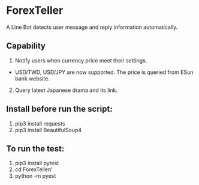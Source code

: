 # ForexTeller

A Line Bot detects user message and reply information automatically.

## Capability
1. Notify users when currency price meet their settings.
  - USD/TWD, USD/JPY are now supported. The price is queried from ESun bank website.
2. Query latest Japanese drama and its link.

## Install before run the script:

1. pip3 install requests
2. pip3 install BeautifulSoup4

## To run the test:

1. pip3 install pytest
2. cd ForexTeller/
3. python -m pyest

